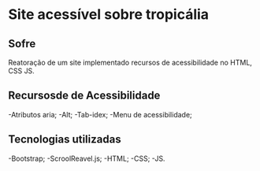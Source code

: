 # Site acessível sobre tropicália

## Sofre 
 Reatoração de um site implementado recursos de acessibilidade no HTML, CSS JS.

 ## Recursosde de Acessibilidade
  -Atributos aria;
  -Alt;
  -Tab-idex;
  -Menu de acessibilidade;

  ## Tecnologias utilizadas
  -Bootstrap;
  -ScroolReavel.js;
  -HTML;
  -CSS;
  -JS.
  